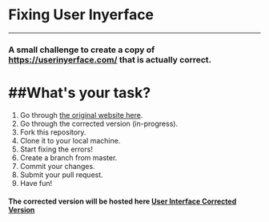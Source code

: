 # Fixing User Inyerface
---

### A small challenge to create a copy of https://userinyerface.com/ that is actually correct.

##What's your task?
===
1. Go through [the original website here](https://userinyerface.com/).
2. Go through the corrected version (in-progress).
3. Fork this repository.
4. Clone it to your local machine.
5. Start fixing the errors!
6. Create a branch from master.
7. Commit your changes.
8. Submit your pull request.
9. Have fun!

#### The corrected version will be hosted here [User Interface Corrected Version](https://seshanpillay25.github.io/fixing-userinyerface/)
